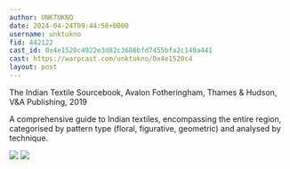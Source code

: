 ```yaml
---
author: UNKTUKNO
date: 2024-04-24T09:44:58+0000
username: unktukno
fid: 442122
cast_id: 0x4e1520c4922e3d82c3686bfd7455bfa2c149a441
cast: https://warpcast.com/unktukno/0x4e1520c4
layout: post
---
```

The Indian Textile Sourcebook, Avalon Fotheringham, Thames & Hudson, V&A Publishing, 2019  
  
A comprehensive guide to Indian textiles, encompassing the entire region, categorised by pattern type (floral, figurative, geometric) and analysed by technique.  

![](https://imagedelivery.net/BXluQx4ige9GuW0Ia56BHw/90a5816c-07c2-46b6-b104-a165f924df00/original)
![](https://imagedelivery.net/BXluQx4ige9GuW0Ia56BHw/95beb71b-626e-45d3-c9cf-2e59b4462000/original)
